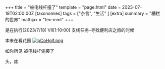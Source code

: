 +++
title = "被电线杆撞了"
template = "page.html"
date = 2023-07-18T02:00:00Z
[taxonomies]
tags = ["杂言", "生活"  ]
[extra]
summary = "糟糕的世界"
mathjax = "tex-mml"
+++

<!-- more -->

是在执行[2023/7/18] Ⅶ[1:10:00] 支线任务-寻找便利店之旅的时候

本来在看花园
[![pCoHgjf.png](https://s1.ax1x.com/2023/07/18/pCoHgjf.png)](https://imgse.com/i/pCoHgjf)



如你所见  被电线杆偷袭了


头，疼
